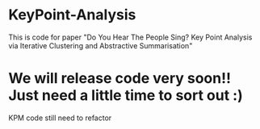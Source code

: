 # KeyPoint-Analysis
This is code for paper "Do You Hear The People Sing? Key Point Analysis via Iterative Clustering and Abstractive Summarisation"

# We will release code very soon!! Just need a little time to sort out :)

KPM code still need to refactor
